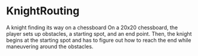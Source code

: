 # KnightRouting
A knight finding its way on a chessboard
On a 20x20 chessboard, the player sets up obstacles, a starting spot, and an end point. Then, the knight begins at the starting spot and has to figure out how to reach the end while maneuvering around the obstacles.

